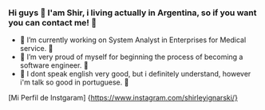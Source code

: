 ### Hi guys :ribbon: I'am Shir, i living actually in Argentina, so if you want you can contact me! :ribbon:

<!--
**shirleyignarski/ShirleyIgnarski** is a ✨ _special_ ✨ repository because its `README.md` (this file) appears on your GitHub profile.

Here are some ideas to get you started: -->

- :ribbon: I’m currently working on System Analyst in Enterprises for Medical service. :ribbon:
- :ribbon: I’m very proud of myself for beginning the process of becoming a software engineer. :ribbon:
- :ribbon: I dont speak english very good, but i definitely understand, however i'm talk so good in portuguese. :ribbon:

[Mi Perfil de Instgaram] {https://www.instagram.com/shirleyignarski/}

